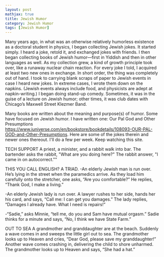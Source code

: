```yaml
---
layout: post
mathjax: true
title: Jewish Humor
category: Jewish Humor
tags: [Jewish Humor]
---
```



Many years ago, in what was an otherwise relatively humorless existence as a doctoral student in physics, I began collecting Jewish jokes. It started simply. I heard a joke, retold it, and exchanged jokes with friends. I then began collecting books of Jewish humor—first in Yiddish and then in other languages as well. As my collection grew, a kind of growth principle took over, like a runaway nuclear chain reaction. For every joke I told, I acquired at least two new ones in exchange. In short order, the thing was completely out of hand. I took to carrying blank scraps of paper to Jewish events in case I heard new jokes. In extreme cases, I wrote them down on the napkins. (Jewish events always include food, and physicists are adept at napkin-writing.)
I began doing stand-up comedy. Sometimes, it was in the guise of a lecture on Jewish humor; other times, it was club dates with Chicago’s Maxwell Street Klezmer Band. 

Many books are written about the meaning and purpose(s) of humor. Some have focused on Jewish humor. I have written one: Our Pal God and Other Presumptions
https://www.iuniverse.com/en/bookstore/bookdetails/108093-OUR-PAL-GOD-and-Other-Presumptions.
Here are some of the jokes therein and newer ones thereout. I'll do a few per week. Keep watching this site.

TECH SUPPORT
A priest, a minister, and a rabbit walk into  bar.  The bartender asks the rabbit, "What are you doing here?" The rabbit answer, "I came in on autocorrect.""

THIS YOU CALL ENGLISH? A TRIAD.
-An elderly Jewish man is run over. He’s lying in the street when the paramedics arrive. As they load him carefully onto the stretcher, one asks, “Are you comfortable?”
He replies, “Thank God, I make a living.”

-An elderly Jewish lady is run over. A lawyer rushes to her side, hands her his card, and says, “Call me: I can get you damages.”
The lady replies, “Damages I already have. What I need is repairs!”

-“Sadie,” asks Minnie, “tell me, do you and Sam have mutual orgasm.”
Sadie thinks for a minute and says, “No, I think we have State Farm.”

OUT TO SEA
A grandmother and granddaughter are at the beach.  Suddenly a wave comes in and sweeps the little girl out to sea. 
The grandmother looks up to Heaven and cries, “Dear God, please save my granddaughter!”
Another wave comes crashing in, delivering the child to shore unharmed.  
The grandmother looks up to Heaven and says, “She had a hat.”













